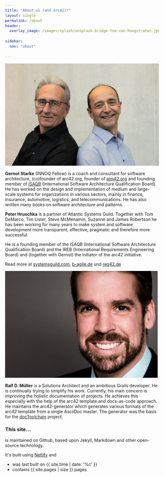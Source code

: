 ```yaml
---
title: "About us (and arc42)!"
layout: single
permalink: /about
header:
  overlay_image: /images/splash/unsplash-bridge-tom-van-hoogstraten.jpg

sidebar:
  nav: "about"

---
```


![](/images/about/peter+gernot.jpg)

**Gernot Starke** (INNOQ Fellow) is a coach and consultant for software architecture, (co)founder of arc42.org, founder of [aim42.org](https://aim42.org) and founding member of [iSAQB](https://isaqb.org) (International Software Architecture Qualification Board).
He has worked on the design and implementation of medium and large-scale systems for organizations in various sectors, mainly in finance, insurance, automotive, logistics, and telecommunications. He has also written many books on software architecture and patterns.

**Peter Hruschka** is a partner of Atlantic Systems Guild. Together with Tom DeMarco, Tim Lister, Steve McMenamin, Suzanne and James Robertson he has been working for many years to make system and software development more transparent, effective, pragmatic and therefore more successful.

He is a founding member of the iSAQB (International Software Architecture Qualification Board) and the IREB (International Requirements Engineering Board) and (together with Gernot) the initiator of the arc42 initiative.

Read more at [systemsguild.com](https://systemsguild.com), [b-agile.de](https://b-agile.de) und [req42.de](https://req42.de)

![](/images/about/Ralf-Mueller.jpg)

**Ralf D. Müller** is a Solutions Architect and an ambitious Grails developer. He is continually trying to simplify his work. Currently, his main concern is improving the holistic documentation of projects. He achieves this especially with the help of the arc42 template and docs-as-code approach. He maintains the arc42-generator which generates various formats of the arc42 template from a single AsciiDoc master. The generator was the basis for the [docToolchain](https://doctoolchain.github.io/docToolchain/) project.



### This site...

is maintained on Github, based upon Jekyll, Markdown and other open-source
technology.

It's built using [Netlify](https://www.netlify.com/) and

* was last built on {{ site.time | date: '%c' }}
* contains {{ site.pages | size }} pages
